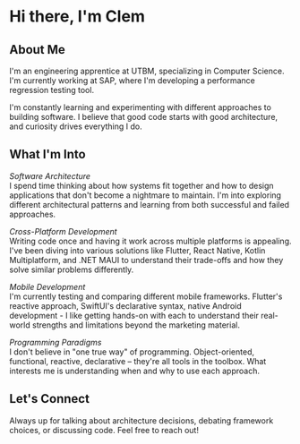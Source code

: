 # Hi there, I'm Clem 

## About Me

I'm an engineering apprentice at UTBM, specializing in Computer Science. I'm currently working at SAP, where I'm developing a performance regression testing tool.

I'm constantly learning and experimenting with different approaches to building software. I believe that good code starts with good architecture, and curiosity drives everything I do.

## What I'm Into

*Software Architecture*  
I spend time thinking about how systems fit together and how to design applications that don't become a nightmare to maintain. I'm into exploring different architectural patterns and learning from both successful and failed approaches.

*Cross-Platform Development*   
Writing code once and having it work across multiple platforms is appealing. I've been diving into various solutions like Flutter, React Native, Kotlin Multiplatform, and .NET MAUI to understand their trade-offs and how they solve similar problems differently.

*Mobile Development*   
I'm currently testing and comparing different mobile frameworks. Flutter's reactive approach, SwiftUI's declarative syntax, native Android development - I like getting hands-on with each to understand their real-world strengths and limitations beyond the marketing material.

*Programming Paradigms*  
I don't believe in "one true way" of programming. Object-oriented, functional, reactive, declarative – they're all tools in the toolbox. What interests me is understanding when and why to use each approach.

## Let's Connect

Always up for talking about architecture decisions, debating framework choices, or discussing code. Feel free to reach out!
